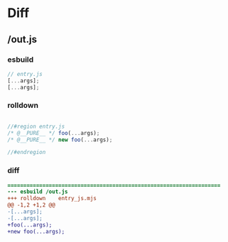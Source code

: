 # Diff
## /out.js
### esbuild
```js
// entry.js
[...args];
[...args];
```
### rolldown
```js

//#region entry.js
/* @__PURE__ */ foo(...args);
/* @__PURE__ */ new foo(...args);

//#endregion

```
### diff
```diff
===================================================================
--- esbuild	/out.js
+++ rolldown	entry_js.mjs
@@ -1,2 +1,2 @@
-[...args];
-[...args];
+foo(...args);
+new foo(...args);

```